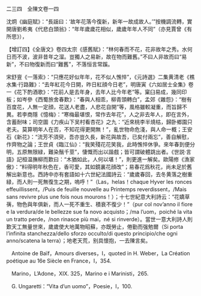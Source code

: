 二三四　全陳文卷一四

沈炯《幽庭賦》：“長謡曰：‘故年花落今復新，新年一故成故人。’”按機調流轉，實開唐劉希夷《代悲白頭翁》：“年年歲歲花相似，歲歲年年人不同”（亦見賈曾《有所思》），

【增訂四】《全唐文》卷四太宗《感舊賦》：“林何春而不花，花非故年之秀。水何日而不波，波非昔年之溜。豈獨人之易新，故在物而難舊。”不曰人非故而曰“易新”，不曰物復新而曰“難舊”，不落恒言常蹊。

宋舒亶《一落索》：“只應花好似年年，花不似人憔悴”，《元詩選》二集黄清老《樵水集·行路難》：“去年紅花今日開，昨日紅顔今日老”，明唐寅《六如居士全集》卷一《花下酌酒歌》：“花前人是去年身，去年人比今年老”等。窠臼易成，幾同印板；如岑參《西蜀旅舍春歎》：“春與人相乖，柳青頭轉白”，孟郊《雜怨》：“樹有百度花，人無一定顔，花送人老盡，人悲花自開”等，風格雖較凝重，而旨歸不異。若李商隱《憶梅》：“寒梅最堪恨，常作去年花”，人之非去年人，即在言外，含蓄耐味；司空圖《力疾山下吴村看杏花》之九：“近來桃李半燒枯，歸卧鄉園只老夫。莫算明年人在否，不知花得更開無！”，亂世物命危淺，與人命一概；王安石《新花》：“流芳不須臾，吾亦豈久長，新花與故吾，已矣付兩忘”，善自解慰，作齊物之論；王世貞《臨江仙》：“我笑殘花花笑我，此時憔悴休爭。來年春到便分明，五原無限緑，難染鬚千莖”，悽慨而出以諧戲；皆可謂破體跳出者。《世説·言語》記桓温撫柳而歎曰：“木猶如此，人何以堪！”，則更進一解矣。歐陽修《漁家傲》：“料得明年秋色在，香可愛，其如鏡裏花顔改”；易春花爲秋花，尚未足於舊解出新意也。西詩中亦有套語如十六世紀法國詩云：“歲歲春回，去冬黄落之樹重緑，而人則一死無復生之期，嗚呼！”（Las，helas！chaque Hyver les ronces effeuillissent，/Puis de feuille nouvelle au Printemps reverdissent，/Mais sans revivre plus une fois nous mourons！）；十七世紀意大利詩云：“花嬌草蒨，物色與年俱新，而人一死不重生、積衰不復少！”（pur col nov’anno il fiore e la verdura/de le bellezze sue fa novo acquisto；/ma l’uom，poiché la vita un tratto perde，/non rinasce più mai，né si rinverde）。當世一意大利詩人則歎天工無量世來，歲歲使大地萬物昭蘇，亦既勞止，倦勤而强勉爾（Si porta l’infinita stanchezza/dello sforzo occulto/di questo principio/che ogni anno/scatena la terra）；地老天荒，别具懷抱，一去陳言矣。











　Antoine de Baïf，Amours diverses，I，quoted in H. Weber，La Création poétique au 16e Siècle en France，I，354.

　Marino，L’Adone，XIX. 325，Marino e i Marinisti，265.

　G. Ungaretti：“Vita d’un uomo”，Poesie，I，100.